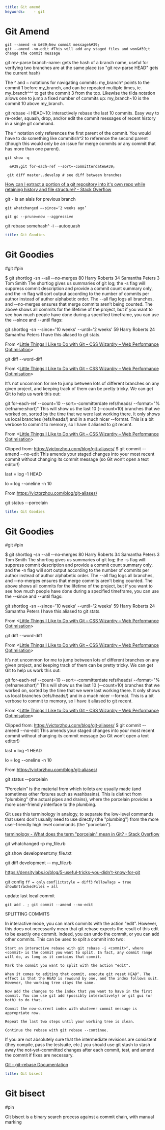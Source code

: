 ```yaml
title: Git amend
keywords:    - git
```

# Git Amend

```shell
git --amend -m &#39;New commit message&#39;
git --amend -no-edit #This will add any staged files and won&#39;t change the commit message
```

git rev-parse branch-name: gets the hash of a branch name, useful for verifying two branches are at the same place (so "git rev-parse HEAD" gets the current hash)

The ^ and ~ notations for navigating commits: my_branch^ points to the commit 1 before my_branch, and can be repeated multiple times, ie. my_branch^^^ to get the commit 3 from the top. Likewise the tilda notation allows one to jump a fixed number of commits up: my_branch~10 is the commit 10 above my_branch.

git rebase -i HEAD~10: interactively rebase the last 10 commits. Easy way to re-order, squash, drop, and/or edit the commit messages of recent history in a single git command.

The ^ notation only references the first parent of the commit. You would have to do something like commitish^2 to reference the second parent (though this would only be an issue for merge commits or any commit that has more than one parent).

```
git show -q
```

```
  &#39;git for-each-ref --sort=-committerdate&#39;
```

```
 git diff master..develop # see diff between branches
```

[How can I extract a portion of a git repository into it&#39;s own repo while retaining history and file structure? - Stack Overflow](https://stackoverflow.com/questions/25274614/how-can-i-extract-a-portion-of-a-git-repository-into-its-own-repo-while-retaini)

git `-` is an alais for previous branch

```
git whatchanged —-since=‘2 weeks ago’
```

```
git gc --prune=now --aggressive
```

git rebase somehash^ -i --autoquash

```yaml
title: Git Goodies
```

# Git Goodies

#git #pin

$ git shortlog -sn --all --no-merges
 80 Harry Roberts
 34 Samantha Peters
 3 Tom Smith
The shortlog gives us summaries of git log; the -s flag will suppress commit description and provide a commit count summary only, and the -n flag will sort output according to the number of commits per author instead of author alphabetic order. The --all flag logs all branches, and --no-merges ensures that merge commits aren’t being counted.
The above shows all commits for the lifetime of the project, but if you want to see how much people have done during a specified timeframe, you can use the --since and --until flags:

git shortlog -sn --since='10 weeks' --until='2 weeks'
 59 Harry Roberts
 24 Samantha Peters
I have this aliased to git stats.

From <[Little Things I Like to Do with Git &ndash; CSS Wizardry &ndash; Web Performance Optimisation](https://csswizardry.com/2017/05/little-things-i-like-to-do-with-git/)>

git diff --word-diff

From <[Little Things I Like to Do with Git &ndash; CSS Wizardry &ndash; Web Performance Optimisation](https://csswizardry.com/2017/05/little-things-i-like-to-do-with-git/)>

It’s not uncommon for me to jump between lots of different branches on any given project, and keeping track of them can be pretty tricky. We can get Git to help us work this out:

git for-each-ref --count=10 --sort=-committerdate refs/heads/ --format="%(refname:short)"
This will show us the last 10 (--count=10) branches that we worked on, sorted by the time that we were last working there. It only shows us local branches (refs/heads/) and in a much nicer --format.
This is a bit verbose to commit to memory, so I have it aliased to git recent.

From <[Little Things I Like to Do with Git &ndash; CSS Wizardry &ndash; Web Performance Optimisation](https://csswizardry.com/2017/05/little-things-i-like-to-do-with-git/)>

Clipped from: https://victorzhou.com/blog/git-aliases/ $ git commit --amend --no-edit
This amends your staged changes into your most recent commit without changing its commit message (so Git won’t open a text editor!)

last = log -1 HEAD

lo = log --oneline -n 10

From <https://victorzhou.com/blog/git-aliases/>

git status --porcelain

```yaml
title: Git Goodies
```

# Git Goodies

#git #pin

$ git shortlog -sn --all --no-merges
 80 Harry Roberts
 34 Samantha Peters
 3 Tom Smith
The shortlog gives us summaries of git log; the -s flag will suppress commit description and provide a commit count summary only, and the -n flag will sort output according to the number of commits per author instead of author alphabetic order. The --all flag logs all branches, and --no-merges ensures that merge commits aren’t being counted.
The above shows all commits for the lifetime of the project, but if you want to see how much people have done during a specified timeframe, you can use the --since and --until flags:

git shortlog -sn --since='10 weeks' --until='2 weeks'
 59 Harry Roberts
 24 Samantha Peters
I have this aliased to git stats.

From <[Little Things I Like to Do with Git &ndash; CSS Wizardry &ndash; Web Performance Optimisation](https://csswizardry.com/2017/05/little-things-i-like-to-do-with-git/)>

git diff --word-diff

From <[Little Things I Like to Do with Git &ndash; CSS Wizardry &ndash; Web Performance Optimisation](https://csswizardry.com/2017/05/little-things-i-like-to-do-with-git/)>

It’s not uncommon for me to jump between lots of different branches on any given project, and keeping track of them can be pretty tricky. We can get Git to help us work this out:

git for-each-ref --count=10 --sort=-committerdate refs/heads/ --format="%(refname:short)"
This will show us the last 10 (--count=10) branches that we worked on, sorted by the time that we were last working there. It only shows us local branches (refs/heads/) and in a much nicer --format.
This is a bit verbose to commit to memory, so I have it aliased to git recent.

From <[Little Things I Like to Do with Git &ndash; CSS Wizardry &ndash; Web Performance Optimisation](https://csswizardry.com/2017/05/little-things-i-like-to-do-with-git/)>

Clipped from: https://victorzhou.com/blog/git-aliases/ $ git commit --amend --no-edit
This amends your staged changes into your most recent commit without changing its commit message (so Git won’t open a text editor!)

last = log -1 HEAD

lo = log --oneline -n 10

From <https://victorzhou.com/blog/git-aliases/>

git status --porcelain

"Porcelain" is the material from which toilets are usually made (and sometimes other fixtures such as washbasins). This is distinct from "plumbing" (the actual pipes and drains), where the porcelain provides a more user-friendly interface to the plumbing.

Git uses this terminology in analogy, to separate the low-level commands that users don't usually need to use directly (the "plumbing") from the more user-friendly high level commands (the "porcelain").

[terminology - What does the term &quot;porcelain&quot; mean in Git? - Stack Overflow](https://stackoverflow.com/questions/6976473/what-does-the-term-porcelain-mean-in-git)

git whatchanged -p my_file.rb

git show development:my_file.txt

git diff development -- my_file.rb

https://densitylabs.io/blog/5-useful-tricks-you-didn't-know-for-git

git config `ff = only` `conflictstyle = diff3` `followTags = true` `showUntrackedFiles = all`

update last local commit

`git add . ; git commit --amend --no-edit`

SPLITTING COMMITS

In interactive mode, you can mark commits with the action "edit". However, this does not necessarily mean that git rebase expects the result of this edit to be exactly one commit. Indeed, you can undo the commit, or you can add other commits. This can be used to split a commit into two:

```
Start an interactive rebase with git rebase -i <commit>^, where <commit> is the commit you want to split. In fact, any commit range will do, as long as it contains that commit.

Mark the commit you want to split with the action "edit".

When it comes to editing that commit, execute git reset HEAD^. The effect is that the HEAD is rewound by one, and the index follows suit. However, the working tree stays the same.

Now add the changes to the index that you want to have in the first commit. You can use git add (possibly interactively) or git gui (or both) to do that.

Commit the now-current index with whatever commit message is appropriate now.

Repeat the last two steps until your working tree is clean.

Continue the rebase with git rebase --continue.
```

If you are not absolutely sure that the intermediate revisions are consistent (they compile, pass the testsuite, etc.) you should use git stash to stash away the not-yet-committed changes after each commit, test, and amend the commit if fixes are necessary.

[Git - git-rebase Documentation](https://git-scm.com/docs/git-rebase#_splitting_commits)

```yaml
title: Git bisect
```

# Git bisect

#pin

GIt bisect is a binary search process against a commit chain, with manual marking
